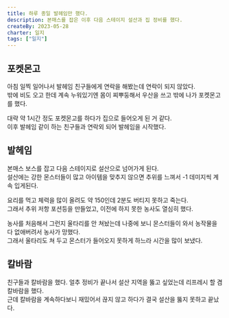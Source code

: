 ```yaml
---
title: 하루 종일 발헤임만 했다.
description: 본매스를 잡은 이후 다음 스테이지 설산과 집 정비를 했다.
createBy: 2023-05-28
charter: 일지
tags: ["일지"]
---
```


## 포켓몬고

아침 일찍 일어나서 발헤임 친구들에게 연락을 해봤는데 연락이 되지 않았다.  
밖에 비도 오고 한데 계속 누워있기엔 몸이 찌뿌둥해서 우산을 쓰고 밖에 나가 포켓몬고를 했다.

대략 약 1시간 정도 포켓몬고를 하다가 집으로 들어오게 된 거 같다.  
이후 발헤임 같이 하는 친구들과 연락외 되어 발헤임을 시작했다.

## 발헤임

본매스 보스를 잡고 다음 스테이지로 설산으로 넘어가게 된다.  
설산에는 강한 몬스터들이 많고 아이템을 맞추지 않으면 추위를 느껴서 -1 데미지씩 계속 입게된다.

요리를 먹고 체력을 많이 올려도 약 150인데 2분도 버티지 못하고 죽는다.  
그래서 추위 저항 포션등을 만들었고, 이전에 하지 못한 농사도 열심히 했다.

농사를 처음해서 그런지 울타리를 안 쳐놨는데 나중에 보니 몬스터들이 와서 농작물을 다 없애버려서 농사가 망했다.  
그래서 울타리도 쳐 두고 몬스터가 들어오지 못하게 하느라 시간을 많이 보냈다.

## 칼바람

친구들과 칼바람을 했다. 얼추 정비가 끝나서 설산 지역을 뚫고 싶었는데 리프레시 할 겸 칼바람을 했다.  
근데 칼바람을 계속하다보니 재밌어서 끊지 않고 하다가 결국 설산을 뚫지 못하고 끝났다.
